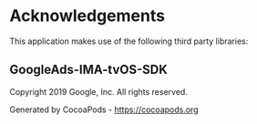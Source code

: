 # Acknowledgements
This application makes use of the following third party libraries:

## GoogleAds-IMA-tvOS-SDK

Copyright 2019 Google, Inc. All rights reserved.

Generated by CocoaPods - https://cocoapods.org
